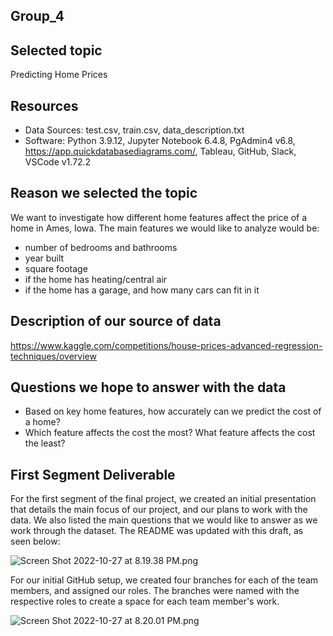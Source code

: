 ## Group_4

## Selected topic

Predicting Home Prices

## Resources
* Data Sources: test.csv, train.csv, data_description.txt
* Software: Python 3.9.12, Jupyter Notebook 6.4.8, PgAdmin4 v6.8, https://app.quickdatabasediagrams.com/, Tableau, GitHub, Slack, VSCode v1.72.2

##  Reason we selected the topic

We want to investigate how different home features affect the price of a home in Ames, Iowa. The main features we would like to analyze would be:
  - number of bedrooms and bathrooms
  - year built
  - square footage 
  - if the home has heating/central air
  - if the home has a garage, and how many cars can fit in it
  
##  Description of our source of data

https://www.kaggle.com/competitions/house-prices-advanced-regression-techniques/overview

## Questions we hope to answer with the data

  - Based on key home features, how accurately can we predict the cost of a home?
  - Which feature affects the cost the most? What feature affects the cost the least?
  
## First Segment Deliverable

For the first segment of the final project, we created an initial presentation that details the main focus of our project, and our plans to work with the data. We also listed the main questions that we would like to answer as we work through the dataset. The README was updated with this draft, as seen below: 

![Screen Shot 2022-10-27 at 8.19.38 PM.png](https://github.com/N-Khalid/Predicting-Home-Prices/blob/Simran---Square-1/Screen%20Shot%202022-10-27%20at%208.19.38%20PM.png)

For our initial GitHub setup, we created four branches for each of the team members, and assigned our roles. The branches were named with the respective roles to create a space for each team member's work. 

![Screen Shot 2022-10-27 at 8.20.01 PM.png](https://github.com/N-Khalid/Predicting-Home-Prices/blob/Simran---Square-1/Screen%20Shot%202022-10-27%20at%208.20.01%20PM.png)

